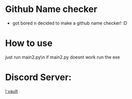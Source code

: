 # Github Name checker
* got bored n decided to make a github name checker! :D

# How to use
just run main2.py\n
if main2.py doesnt work run the exe

# Discord Server:
[! vault](https://discord.gg/DybAf2Tk9G)
